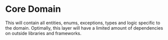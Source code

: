 # Core Domain 

This will contain all entities, enums, exceptions, types and logic specific to the domain.
Optimally, this layer will have a limited amount of dependencies on outside libraries and frameworks.